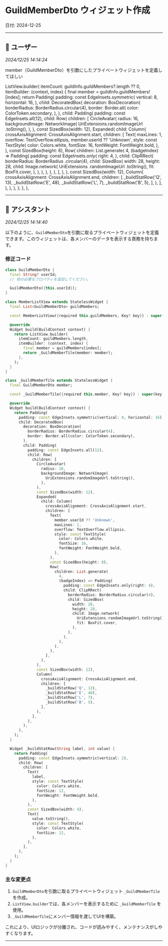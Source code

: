 # GuildMemberDto ウィジェット作成

日付: 2024-12-25

---

## 👤 ユーザー
*2024/12/25 14:14:24*

member（GuildMemberDto）を引数にしたプライベートウィジェットを定義してほしい

ListView.builder(
                              itemCount: guildInfo.guildMembers?.length ?? 0,
                              itemBuilder: (context, index) {
                                final member = guildInfo.guildMembers!\[index\];
                                return Padding(
                                  padding: const EdgeInsets.symmetric(
                                    vertical: 8,
                                    horizontal: 16,
                                  ),
                                  child: DecoratedBox(
                                    decoration: BoxDecoration(
                                      borderRadius: BorderRadius.circular(4),
                                      border: Border.all(
                                        color: ColorToken.secondary,
                                      ),
                                    ),
                                    child: Padding(
                                      padding: const EdgeInsets.all(12),
                                      child: Row(
                                        children: \[
                                          CircleAvatar(
                                            radius: 16,
                                            backgroundImage: NetworkImage(
                                              UriExtensions.randomImageUrl
                                                  .toString(),
                                            ),
                                          ),
                                          const SizedBox(width: 12),
                                          Expanded(
                                            child: Column(
                                              crossAxisAlignment:
                                                  CrossAxisAlignment.start,
                                              children: \[
                                                Text(
                                                  maxLines: 1,
                                                  overflow:
                                                      TextOverflow.ellipsis,
                                                  member.userId ?? 'Unknown',
                                                  style: const TextStyle(
                                                    color: Colors.white,
                                                    fontSize: 16,
                                                    fontWeight: FontWeight.bold,
                                                  ),
                                                ),
                                                const SizedBox(height: 8),
                                                Row(
                                                  children: List.generate(
                                                    4,
                                                    (badgeIndex) =&gt; Padding(
                                                      padding:
                                                          const EdgeInsets.only(
                                                        right: 4,
                                                      ),
                                                      child: ClipRRect(
                                                        borderRadius:
                                                            BorderRadius
                                                                .circular(4),
                                                        child: SizedBox(
                                                          width: 28,
                                                          height: 28,
                                                          child: Image.network(
                                                            UriExtensions
                                                                .randomImageUrl
                                                                .toString(),
                                                            fit: BoxFit.cover,
                                                          ),
                                                        ),
                                                      ),
                                                    ),
                                                  ),
                                                ),
                                              \],
                                            ),
                                          ),
                                          const SizedBox(width: 12),
                                          Column(
                                            crossAxisAlignment:
                                                CrossAxisAlignment.end,
                                            children: \[
                                              \_buildStatRow('Q', 13),
                                              \_buildStatRow('E', 48),
                                              \_buildStatRow('L', 7),
                                              \_buildStatRow('B', 5),
                                            \],
                                          ),
                                        \],
                                      ),
                                    ),
                                  ),
                                );
                              },
                            ),

---

## 🤖 アシスタント
*2024/12/25 14:14:40*

以下のように、`GuildMemberDto`を引数に取るプライベートウィジェットを定義できます。このウィジェットは、各メンバーのデータを表示する責務を持ちます。

### 修正コード

```dart
class GuildMemberDto {
  final String? userId;
  // 他の必要なプロパティを追加してください。

  GuildMemberDto({this.userId});
}

class MemberListView extends StatelessWidget {
  final List<GuildMemberDto> guildMembers;

  const MemberListView({required this.guildMembers, Key? key}) : super(key: key);

  @override
  Widget build(BuildContext context) {
    return ListView.builder(
      itemCount: guildMembers.length,
      itemBuilder: (context, index) {
        final member = guildMembers[index];
        return _GuildMemberTile(member: member);
      },
    );
  }
}

class _GuildMemberTile extends StatelessWidget {
  final GuildMemberDto member;

  const _GuildMemberTile({required this.member, Key? key}) : super(key: key);

  @override
  Widget build(BuildContext context) {
    return Padding(
      padding: const EdgeInsets.symmetric(vertical: 8, horizontal: 16),
      child: DecoratedBox(
        decoration: BoxDecoration(
          borderRadius: BorderRadius.circular(4),
          border: Border.all(color: ColorToken.secondary),
        ),
        child: Padding(
          padding: const EdgeInsets.all(12),
          child: Row(
            children: [
              CircleAvatar(
                radius: 16,
                backgroundImage: NetworkImage(
                  UriExtensions.randomImageUrl.toString(),
                ),
              ),
              const SizedBox(width: 12),
              Expanded(
                child: Column(
                  crossAxisAlignment: CrossAxisAlignment.start,
                  children: [
                    Text(
                      member.userId ?? 'Unknown',
                      maxLines: 1,
                      overflow: TextOverflow.ellipsis,
                      style: const TextStyle(
                        color: Colors.white,
                        fontSize: 16,
                        fontWeight: FontWeight.bold,
                      ),
                    ),
                    const SizedBox(height: 8),
                    Row(
                      children: List.generate(
                        4,
                        (badgeIndex) => Padding(
                          padding: const EdgeInsets.only(right: 4),
                          child: ClipRRect(
                            borderRadius: BorderRadius.circular(4),
                            child: SizedBox(
                              width: 28,
                              height: 28,
                              child: Image.network(
                                UriExtensions.randomImageUrl.toString(),
                                fit: BoxFit.cover,
                              ),
                            ),
                          ),
                        ),
                      ),
                    ),
                  ],
                ),
              ),
              const SizedBox(width: 12),
              Column(
                crossAxisAlignment: CrossAxisAlignment.end,
                children: [
                  _buildStatRow('Q', 13),
                  _buildStatRow('E', 48),
                  _buildStatRow('L', 7),
                  _buildStatRow('B', 5),
                ],
              ),
            ],
          ),
        ),
      ),
    );
  }

  Widget _buildStatRow(String label, int value) {
    return Padding(
      padding: const EdgeInsets.symmetric(vertical: 2),
      child: Row(
        children: [
          Text(
            label,
            style: const TextStyle(
              color: Colors.white,
              fontSize: 12,
              fontWeight: FontWeight.bold,
            ),
          ),
          const SizedBox(width: 4),
          Text(
            value.toString(),
            style: const TextStyle(
              color: Colors.white,
              fontSize: 12,
            ),
          ),
        ],
      ),
    );
  }
}
```

### 主な変更点
1. `GuildMemberDto`を引数に取るプライベートウィジェット `_GuildMemberTile` を作成。
2. `ListView.builder`では、各メンバーを表示するために `_GuildMemberTile` を使用。
3. `_GuildMemberTile`にメンバー情報を渡してUIを構築。

これにより、UIロジックが分離され、コードが読みやすく、メンテナンスがしやすくなります。

---
